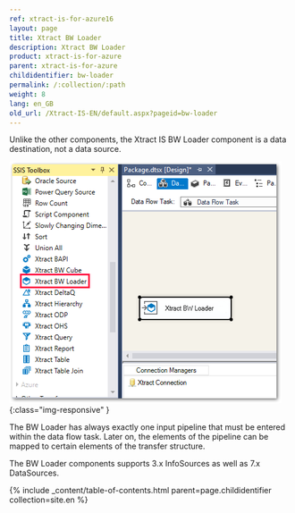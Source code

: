 ```yaml
---
ref: xtract-is-for-azure16
layout: page
title: Xtract BW Loader
description: Xtract BW Loader
product: xtract-is-for-azure
parent: xtract-is-for-azure
childidentifier: bw-loader
permalink: /:collection/:path
weight: 8
lang: en_GB
old_url: /Xtract-IS-EN/default.aspx?pageid=bw-loader
---
```


Unlike the other components, the Xtract IS BW Loader component is a data destination, not a data source. 

![BWLoader](/img/content/BWLoader.png){:class="img-responsive" }

The BW Loader has always exactly one input pipeline that must be entered within the data flow task. Later on, the elements of the pipeline can be mapped to certain elements of the transfer structure.

The BW Loader components supports 3.x InfoSources as well as 7.x DataSources.

{% include _content/table-of-contents.html parent=page.childidentifier collection=site.en %}